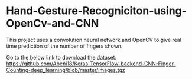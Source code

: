 # Hand-Gesture-Recogniciton-using-OpenCv-and-CNN
This project uses a convolution neural network and OpenCV  to give real time prediction of the number of fingers shown. 

Go to the below link to download the dataset:
https://github.com/Abeni18/Keras-TensorFlow-backend-CNN-Finger-Counting-deep_learning/blob/master/images.tgz
